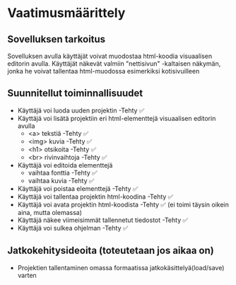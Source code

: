 # Vaatimusmäärittely

## Sovelluksen tarkoitus
Sovelluksen avulla käyttäjät voivat muodostaa html-koodia visuaalisen editorin avulla. Käyttäjät näkevät valmiin "nettisivun" -kaltaisen näkymän, jonka he voivat tallentaa html-muodossa esimerkiksi kotisivuilleen

## Suunnitellut toiminnallisuudet
- Käyttäjä voi luoda uuden projektin  -Tehty ✅
- Käyttäjä voi lisätä projektiin eri html-elementtejä visuaalisen editorin avulla
    - \<a> tekstiä -Tehty ✅
    - \<img> kuvia -Tehty ✅
    - \<h1> otsikoita -Tehty ✅
    - \<br> rivinvaihtoja -Tehty ✅
- Käyttäjä voi editoida elementtejä
    - vaihtaa fonttia -Tehty ✅
     - vaihtaa kuvia -Tehty ✅
- Käyttäjä voi poistaa elementtejä -Tehty ✅
- Käyttäjä voi tallentaa projektin html-koodina -Tehty ✅ 
- Käyttäjä voi avata projektin html-koodista -Tehty ✅ (ei toimi täysin oikein aina, mutta olemassa)
- Käyttäjä näkee viimeisimmät tallennetut tiedostot -Tehty ✅ 
- Käyttäjä voi sulkea ohjelman -Tehty ✅
## Jatkokehitysideoita (toteutetaan jos aikaa on)
- Projektien tallentaminen omassa formaatissa jatkokäsittelyä(load/save) varten 
